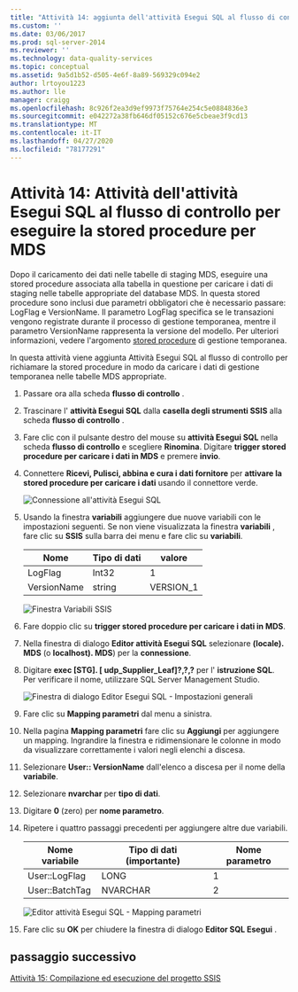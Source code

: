 ```yaml
---
title: "Attività 14: aggiunta dell'attività Esegui SQL al flusso di controllo per eseguire la stored procedure per MDS | Microsoft Docs"
ms.custom: ''
ms.date: 03/06/2017
ms.prod: sql-server-2014
ms.reviewer: ''
ms.technology: data-quality-services
ms.topic: conceptual
ms.assetid: 9a5d1b52-d505-4e6f-8a89-569329c094e2
author: lrtoyou1223
ms.author: lle
manager: craigg
ms.openlocfilehash: 8c926f2ea3d9ef9973f75764e254c5e0884836e3
ms.sourcegitcommit: e042272a38fb646df05152c676e5cbeae3f9cd13
ms.translationtype: MT
ms.contentlocale: it-IT
ms.lasthandoff: 04/27/2020
ms.locfileid: "78177291"
---
```

# <a name="task-14-adding-execute-sql-task-to-control-flow-to-run-the-stored-procedure-for-mds"></a>Attività 14: Attività dell'attività Esegui SQL al flusso di controllo per eseguire la stored procedure per MDS
  Dopo il caricamento dei dati nelle tabelle di staging MDS, eseguire una stored procedure associata alla tabella in questione per caricare i dati di staging nelle tabelle appropriate del database MDS. In questa stored procedure sono inclusi due parametri obbligatori che è necessario passare: LogFlag e VersionName. Il parametro LogFlag specifica se le transazioni vengono registrate durante il processo di gestione temporanea, mentre il parametro VersionName rappresenta la versione del modello. Per ulteriori informazioni, vedere l'argomento [stored procedure](https://msdn.microsoft.com/library/hh231028.aspx) di gestione temporanea.

 In questa attività viene aggiunta Attività Esegui SQL al flusso di controllo per richiamare la stored procedure in modo da caricare i dati di gestione temporanea nelle tabelle MDS appropriate.

1.  Passare ora alla scheda **flusso di controllo** .

2.  Trascinare l' **attività Esegui SQL** dalla **casella degli strumenti SSIS** alla scheda **flusso di controllo** .

3.  Fare clic con il pulsante destro del mouse su **attività Esegui SQL** nella scheda **flusso di controllo** e scegliere **Rinomina**. Digitare **trigger stored procedure per caricare i dati in MDS** e premere **invio**.

4.  Connettere **Ricevi, Pulisci, abbina e cura i dati fornitore** per **attivare la stored procedure per caricare i dati** usando il connettore verde.

     ![Connessione all'attività Esegui SQL](../../2014/tutorials/media/et-addingesqltasktocftorunthespformds-01.jpg "Connessione all'attività Esegui SQL")

5.  Usando la finestra **variabili** aggiungere due nuove variabili con le impostazioni seguenti. Se non viene visualizzata la finestra **variabili** , fare clic su **SSIS** sulla barra dei menu e fare clic su **variabili**.

    |Nome|Tipo di dati|valore|
    |----------|---------------|-----------|
    |LogFlag|Int32|1|
    |VersionName|string|VERSION_1|

     ![Finestra Variabili SSIS](../../2014/tutorials/media/et-addingesqltasktocftorunthespformds-02.jpg "Finestra Variabili SSIS")

6.  Fare doppio clic su **trigger stored procedure per caricare i dati in MDS**.

7.  Nella finestra di dialogo **Editor attività Esegui SQL** selezionare **(locale). MDS** (o **localhost). MDS**) per la **connessione**.

8.  Digitare **exec [STG]. [ udp_Supplier_Leaf]?,?,?** per l' **istruzione SQL**. Per verificare il nome, utilizzare SQL Server Management Studio.

     ![Finestra di dialogo Editor Esegui SQL - Impostazioni generali](../../2014/tutorials/media/et-addingesqltasktocftorunthespformds-03.jpg "Finestra di dialogo Editor Esegui SQL - Impostazioni generali")

9. Fare clic su **Mapping parametri** dal menu a sinistra.

10. Nella pagina **Mapping parametri** fare clic su **Aggiungi** per aggiungere un mapping. Ingrandire la finestra e ridimensionare le colonne in modo da visualizzare correttamente i valori negli elenchi a discesa.

11. Selezionare **User:: VersionName** dall'elenco a discesa per il nome della **variabile**.

12. Selezionare **nvarchar** per **tipo di dati**.

13. Digitare **0** (zero) per **nome parametro**.

14. Ripetere i quattro passaggi precedenti per aggiungere altre due variabili.

    |Nome variabile|Tipo di dati (importante)|Nome parametro|
    |-------------------|-----------------------------|--------------------|
    |User::LogFlag|LONG|1|
    |User::BatchTag|NVARCHAR|2|

     ![Editor attività Esegui SQL - Mapping parametri](../../2014/tutorials/media/et-addingesqltasktocftorunthespformds-04.jpg "Editor attività Esegui SQL - Mapping parametri")

15. Fare clic su **OK** per chiudere la finestra di dialogo **Editor SQL Esegui** .

## <a name="next-step"></a>passaggio successivo
 [Attività 15: Compilazione ed esecuzione del progetto SSIS](../../2014/tutorials/task-15-building-and-running-the-ssis-project.md)



